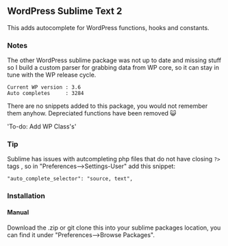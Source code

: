 ## WordPress Sublime Text 2

This adds autocomplete for WordPress functions, hooks and constants.

### Notes

The other WordPress sublime package was not up to date and missing stuff so I build a custom parser for grabbing data from WP core, so it can stay in tune with the WP release cycle.

    Current WP version : 3.6  
    Auto completes     : 3284

There are no snippets added to this package, you would not remember them anyhow. Depreciated functions have been removed :smiley_cat:  

'To-do: Add WP Class's' 

### Tip

Sublime has issues with autcompleting php files that do not have closing `?>` tags , so in "Preferences-->Settings-User" add this snippet:

    "auto_complete_selector": "source, text",

### Installation


#### Manual
  
Download the .zip or git clone this into your sublime packages location, you can find it under "Preferences-->Browse Packages".
   

